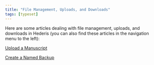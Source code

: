 ```yaml
---
title: "File Management, Uploads, and Downloads"
tags: [typeset]
---
```

 
<html><body><section data-type="chapter" class="hsecchapter" data-hederis-type="hsecchapter" id="intro-file-management" data-pi-attrs="id: intro-file-management; data-tags: typeset;" role="doc-chapter" data-tags="typeset" data-author-name=" " data-book-title=" " title="File Management, Uploads, and Downloads"><p class="hblkp" data-hederis-type="hblkp" id="prI0kE1OQ">Here are some articles dealing with file management, uploads, and downloads in Hederis (you can also find these articles in the navigation menu to the left): </p><p class="hblkp" data-hederis-type="hblkp" id="pdmuZYGJm"><a href="{% link _docs/upload-a-manuscript.md %}" class="hspana" data-hederis-type="hspana" id="ph93gnu0d">Upload a Manuscript</a></p><p class="hblkp" data-hederis-type="hblkp" id="pZJ22jjiF"><a href="{% link _docs/snapshots.md %}" class="hspana" data-hederis-type="hspana" id="pp8O4k2PW">Create a Named Backup</a></p></section></body></html>
